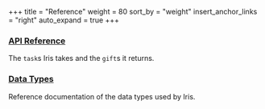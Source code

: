 +++
title = "Reference"
weight = 80
sort_by = "weight"
insert_anchor_links = "right"
auto_expand = true
+++

### [API Reference](/system/kernel/iris/reference/tasks)

The `task`s Iris takes and the `gift`s it returns.

### [Data Types](/system/kernel/iris/reference/data-types)

Reference documentation of the data types used by Iris.


